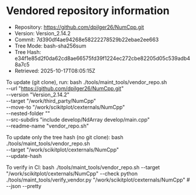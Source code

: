 Vendored repository information
===============================

- Repository: https://github.com/dpilger26/NumCpp.git
- Version:    Version_2.14.2
- Commit:     7d390df4ae94268e58222278529b22ebae2ee663
- Tree Mode:  bash-sha256sum
- Tree Hash:  e34f1e85d2f0da62cd8ae66575fd39f1224ec272cbe82205d05c539adb48a7c5
- Retrieved:  2025-10-17T08:05:15Z

To update (git clone), run:
  bash ./tools/maint_tools/vendor_repo.sh \
    --url "https://github.com/dpilger26/NumCpp.git" \
    --version "Version_2.14.2" \
    --target "/work/third_party/NumCpp" \
    --move-to "/work/scikitplot/cexternals/NumCpp" \
    --nested-folder "" \
    --src-subdirs "include develop/NdArray develop/main.cpp" \
    --readme-name "vendor_repo.sh"

To update only the tree hash (no git clone):
  bash ./tools/maint_tools/vendor_repo.sh \
    --target "/work/scikitplot/cexternals/NumCpp" \
    --update-hash

To verify in CI:
  bash ./tools/maint_tools/vendor_repo.sh --target "/work/scikitplot/cexternals/NumCpp" --check
  python ./tools/maint_tools/verify_vendor.py "/work/scikitplot/cexternals/NumCpp"  # --json --pretty
